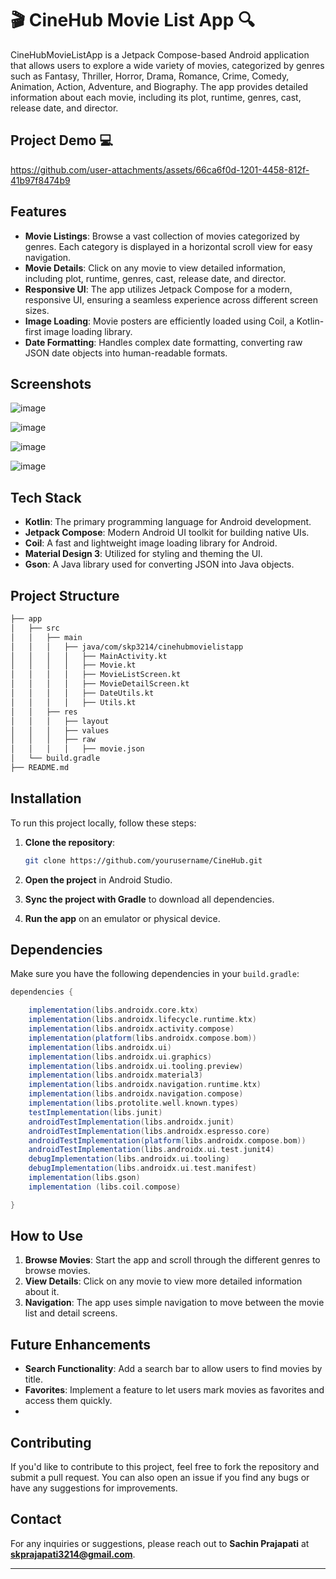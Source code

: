 
# 🎬 CineHub Movie List App 🔍

CineHubMovieListApp is a Jetpack Compose-based Android application that allows users to explore a wide variety of movies, categorized by genres such as Fantasy, Thriller, Horror, Drama, Romance, Crime, Comedy, Animation, Action, Adventure, and Biography. The app provides detailed information about each movie, including its plot, runtime, genres, cast, release date, and director.
## Project Demo 💻 

https://github.com/user-attachments/assets/66ca6f0d-1201-4458-812f-41b97f8474b9

## Features

- **Movie Listings**: Browse a vast collection of movies categorized by genres. Each category is displayed in a horizontal scroll view for easy navigation.
- **Movie Details**: Click on any movie to view detailed information, including plot, runtime, genres, cast, release date, and director.
- **Responsive UI**: The app utilizes Jetpack Compose for a modern, responsive UI, ensuring a seamless experience across different screen sizes.
- **Image Loading**: Movie posters are efficiently loaded using Coil, a Kotlin-first image loading library.
- **Date Formatting**: Handles complex date formatting, converting raw JSON date objects into human-readable formats.

## Screenshots
![image](https://github.com/user-attachments/assets/6ab914b0-efe9-45ce-b015-91fe85796e55)

![image](https://github.com/user-attachments/assets/655ba35a-a373-4d11-b500-a6e988f14622)

![image](https://github.com/user-attachments/assets/bca866cd-7d9d-4875-be90-d765247db573)

![image](https://github.com/user-attachments/assets/7540f4cf-25fc-41d7-9f13-f36b192a25f6)


## Tech Stack

- **Kotlin**: The primary programming language for Android development.
- **Jetpack Compose**: Modern Android UI toolkit for building native UIs.
- **Coil**: A fast and lightweight image loading library for Android.
- **Material Design 3**: Utilized for styling and theming the UI.
- **Gson**: A Java library used for converting JSON into Java objects.

## Project Structure

```bash
├── app
│   ├── src
│   │   ├── main
│   │   │   ├── java/com/skp3214/cinehubmovielistapp
│   │   │   │   ├── MainActivity.kt
│   │   │   │   ├── Movie.kt
│   │   │   │   ├── MovieListScreen.kt
│   │   │   │   ├── MovieDetailScreen.kt
│   │   │   │   ├── DateUtils.kt
│   │   │   │   ├── Utils.kt
│   │   ├── res
│   │   │   ├── layout
│   │   │   ├── values
│   │   │   ├── raw
│   │   │   │   ├── movie.json
│   └── build.gradle
├── README.md
```

## Installation

To run this project locally, follow these steps:

1. **Clone the repository**:

   ```bash
   git clone https://github.com/yourusername/CineHub.git
   ```

2. **Open the project** in Android Studio.

3. **Sync the project with Gradle** to download all dependencies.

4. **Run the app** on an emulator or physical device.

## Dependencies

Make sure you have the following dependencies in your `build.gradle`:

```gradle
dependencies {

    implementation(libs.androidx.core.ktx)
    implementation(libs.androidx.lifecycle.runtime.ktx)
    implementation(libs.androidx.activity.compose)
    implementation(platform(libs.androidx.compose.bom))
    implementation(libs.androidx.ui)
    implementation(libs.androidx.ui.graphics)
    implementation(libs.androidx.ui.tooling.preview)
    implementation(libs.androidx.material3)
    implementation(libs.androidx.navigation.runtime.ktx)
    implementation(libs.androidx.navigation.compose)
    implementation(libs.protolite.well.known.types)
    testImplementation(libs.junit)
    androidTestImplementation(libs.androidx.junit)
    androidTestImplementation(libs.androidx.espresso.core)
    androidTestImplementation(platform(libs.androidx.compose.bom))
    androidTestImplementation(libs.androidx.ui.test.junit4)
    debugImplementation(libs.androidx.ui.tooling)
    debugImplementation(libs.androidx.ui.test.manifest)
    implementation(libs.gson)
    implementation (libs.coil.compose)

}
```

## How to Use

1. **Browse Movies**: Start the app and scroll through the different genres to browse movies.
2. **View Details**: Click on any movie to view more detailed information about it.
3. **Navigation**: The app uses simple navigation to move between the movie list and detail screens.

## Future Enhancements

- **Search Functionality**: Add a search bar to allow users to find movies by title.
- **Favorites**: Implement a feature to let users mark movies as favorites and access them quickly.
- 
## Contributing

If you'd like to contribute to this project, feel free to fork the repository and submit a pull request. You can also open an issue if you find any bugs or have any suggestions for improvements.

## Contact

For any inquiries or suggestions, please reach out to **Sachin Prajapati** at **skprajapati3214@gmail.com**.

---
